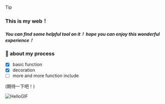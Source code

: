 > [!TIP]
> ### This is my web！
> ##### You can find some helpful tool on it！ hope you can enjoy this wonderful experience！

### 💫 about my process
- [x] basic function
- [x] decoration
- [ ] more and more function include

(期待一下吧！)

![HelloGIF](https://github.com/Jewelllll/11231312_webPrject/assets/163641714/7c41714c-8277-408e-b17f-1ccc92caf887)

